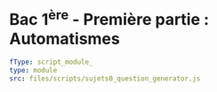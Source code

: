 


# Bac 1<sup>ère</sup> - Première partie : Automatismes



```yaml
fType: script_module_
type: module
src: files/scripts/sujets0_question_generator.js
```